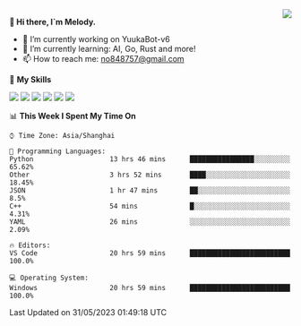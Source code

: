 <a href="#">
  <img align="right" src="https://github-readme-stats.vercel.app/api?username=melodyyuuka&count_private=true&show_icons=true" />
</a>

**👋 Hi there, I`m Melody.**

- 🔭 I’m currently working on YuukaBot-v6
- 🌱 I’m currently learning: AI, Go, Rust and more!
- 📫 How to reach me: no848757@gmail.com

🌟 **My Skills** 

![](https://img.shields.io/badge/-Python-3e74a2?style=flat-square&logo=Python&logoColor=fff)
![](https://img.shields.io/badge/-Java-007396?style=flat-square&logo=OpenJDK&logoColor=fff)
![](https://img.shields.io/badge/-Node.js-339933?style=flat-square&logo=Node.js&logoColor=fff)
![](https://img.shields.io/badge/-Git-f05032?style=flat-square&logo=git&logoColor=fff)
![](https://img.shields.io/badge/-PostgreSQL-4169e1?style=flat-square&logo=PostgreSQL&logoColor=fff)
![](https://img.shields.io/badge/-VSCode-007acc?style=flat-square&logo=Visual-Studio-Code&logoColor=fff)


<!--START_SECTION:waka-->
📊 **This Week I Spent My Time On** 

```text
⌚︎ Time Zone: Asia/Shanghai

💬 Programming Languages: 
Python                   13 hrs 46 mins      ████████████████░░░░░░░░░   65.62% 
Other                    3 hrs 52 mins       ████░░░░░░░░░░░░░░░░░░░░░   18.45% 
JSON                     1 hr 47 mins        ██░░░░░░░░░░░░░░░░░░░░░░░   8.5% 
C++                      54 mins             █░░░░░░░░░░░░░░░░░░░░░░░░   4.31% 
YAML                     26 mins             ░░░░░░░░░░░░░░░░░░░░░░░░░   2.09%

🔥 Editors: 
VS Code                  20 hrs 59 mins      █████████████████████████   100.0%

💻 Operating System: 
Windows                  20 hrs 59 mins      █████████████████████████   100.0%

```


 Last Updated on 31/05/2023 01:49:18 UTC
<!--END_SECTION:waka-->
